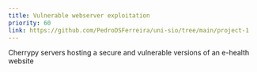 ```yaml
---
title: Vulnerable webserver exploitation
priority: 60
link: https://github.com/PedroDSFerreira/uni-sio/tree/main/project-1
---
```


Cherrypy servers hosting a secure and vulnerable versions of an e-health website
